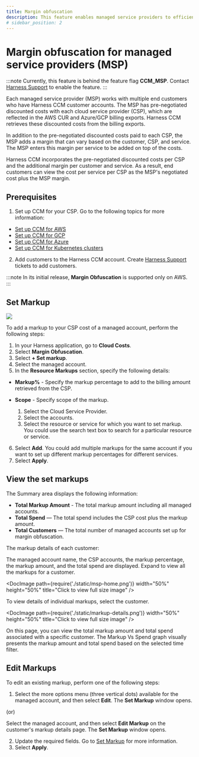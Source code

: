 ```yaml
---
title: Margin obfuscation
description: This feature enables managed service providers to efficiently establish profit margins for cloud providers on a per-customer, per-region, and per-service basis, streamlining the setup process.
# sidebar_position: 2
---
```


# Margin obfuscation for managed service providers (MSP)
:::note
Currently, this feature is behind the feature flag **CCM_MSP**. Contact [Harness Support](mailto:support@harness.io) to enable the feature. 
:::

Each managed service provider (MSP) works with multiple end customers who have Harness CCM customer accounts. The MSP has pre-negotiated discounted costs with each cloud service provider (CSP), which are reflected in the AWS CUR and Azure/GCP billing exports. Harness CCM retrieves these discounted costs from the billing exports.

In addition to the pre-negotiated discounted costs paid to each CSP, the MSP adds a margin that can vary based on the customer, CSP, and service. The MSP enters this margin per service to be added on top of the costs.

Harness CCM incorporates the pre-negotiated discounted costs per CSP and the additional margin per customer and service. As a result, end customers can view the cost per service per CSP as the MSP's negotiated cost plus the MSP margin.

## Prerequisites

1. Set up CCM for your CSP. Go to the following topics for more information: 

* [Set up CCM for AWS](../2-getting-started-ccm/4-set-up-cloud-cost-management/set-up-cost-visibility-for-aws.md)
* [Set up CCM for GCP](../2-getting-started-ccm/4-set-up-cloud-cost-management/set-up-cost-visibility-for-gcp.md)
* [Set up CCM for Azure](../2-getting-started-ccm/4-set-up-cloud-cost-management/set-up-cost-visibility-for-azure.md)
* [Set up CCM for Kubernetes clusters](../2-getting-started-ccm/4-set-up-cloud-cost-management/set-up-cost-visibility-for-kubernetes.md)

2. Add customers to the Harness CCM account. Create [Harness Support](mailto:support@harness.io) tickets to add customers.


:::note
In its initial release, **Margin Obfuscation** is supported only on AWS.
:::


## Set Markup

![](./static/set-markup.gif)


To add a markup to your CSP cost of a managed account, perform the following steps: 

1. In your Harness application, go to **Cloud Costs**.
2. Select **Margin Obfuscation**.
3. Select **+ Set markup**.
4. Select the managed account.
5. In the **Resource Markups** section, specify the following details:

  * **Markup%** - Specify the markup percentage to add to the billing amount retrieved from the CSP.
  * **Scope** - Specify scope of the markup.
  
    1. Select the Cloud Service Provider.
    2. Select the accounts.
    3. Select the resource or service for which you want to set markup. You could use the search text box to search for a particular resource or service.
6. Select **Add**. You could add multiple markups for the same account if you want to set up different markup percentages for different services.
7. Select **Apply**.

## View the set markups 

The Summary area displays the following information: 
* **Total Markup Amount** - The total markup amount including all managed accounts.
* **Total Spend** — The total spend includes the CSP cost plus the markup amount.
* **Total Customers** — The total number of managed accounts set up for margin obfuscation.

The markup details of each customer: 

  The managed account name, the CSP accounts, the markup percentage, the markup amount, and the total spend are displayed. Expand to view all the markups for a customer. 
  
<DocImage path={require('./static/msp-home.png')} width="50%" height="50%" title="Click to view full size image" />

To view details of individual markups, select the customer.

  <DocImage path={require('./static/markup-details.png')} width="50%" height="50%" title="Click to view full size image" />

On this page, you can view the total markup amount and total spend associated with a specific customer. The Markup Vs Spend graph visually presents the markup amount and total spend based on the selected time filter.
## Edit Markups

To edit an existing markup, perform one of the following steps:

1. Select the more options menu (three vertical dots) available for the managed account, and then select **Edit**. The **Set Markup** window opens.

  (or)
  
  Select the managed account, and then select **Edit Markup** on the customer's markup details page. The **Set Markup** window opens.

2. Update the required fields. Go to [Set Markup](msp.md#set-markup) for more information.
3. Select **Apply**.
   